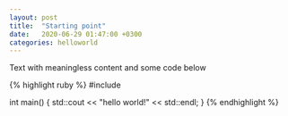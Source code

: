 ```yaml
---
layout: post
title:  "Starting point"
date:   2020-06-29 01:47:00 +0300
categories: helloworld
---
```

Text with meaningless content and some code below

{% highlight ruby %}
#include <iostream>

int main()
{
    std::cout << "hello world!" << std::endl;
}
{% endhighlight %}

